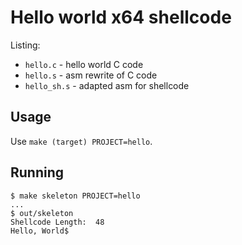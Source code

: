 # Hello world x64 shellcode

Listing:
- `hello.c` - hello world C code
- `hello.s` - asm rewrite of C code
- `hello_sh.s` - adapted asm for shellcode

## Usage

Use `make (target) PROJECT=hello`.

## Running

```
$ make skeleton PROJECT=hello
...
$ out/skeleton 
Shellcode Length:  48
Hello, World$
```

